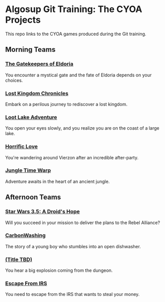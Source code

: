 # Algosup Git Training: The CYOA Projects

This repo links to the CYOA games produced during the Git training.

## Morning Teams

### [The Gatekeepers of Eldoria](https://github.com/lauraleehollande/algotest)

You encounter a mystical gate and the fate of Eldoria depends on your choices.

### [Lost Kingdom Chronicles](https://github.com/Amakran2003/Babinks)

Embark on a perilous journey to rediscover a lost kingdom.

### [Loot Lake Adventure](https://github.com/CamilleGayat/Interactive-story)

You open your eyes slowly, and you realize you are on the coast of a large lake.

### [Horrific Love](https://github.com/robin-debry/Interactive-game)

You're wandering around Vierzon after an incredible after-party.

### [Jungle Time Warp](https://github.com/Victor-Leroy/CYOA)

Adventure awaits in the heart of an ancient jungle.

## Afternoon Teams

### [Star Wars 3.5: A Droid's Hope](https://github.com/maxbernard3/CYOA/)

Will you succeed in your mission to deliver the plans to the Rebel Alliance?

### [CarbonWashing](https://github.com/HiNett/CarbonWashing)

The story of a young boy who stumbles into an open dishwasher.

### [(Title TBD)](https://github.com/GuillaumeDespaux/cyos)

You hear a big explosion coming from the dungeon.

### [Escape From IRS](https://github.com/aurelienfernandez/EscapeFromIRS)

You need to escape from the IRS that wants to steal your money.
